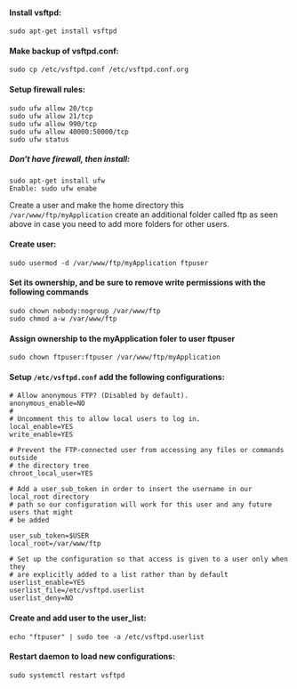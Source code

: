 #### Install vsftpd:

    sudo apt-get install vsftpd

#### Make backup of vsftpd.conf:

    sudo cp /etc/vsftpd.conf /etc/vsftpd.conf.org

#### Setup firewall rules:

    sudo ufw allow 20/tcp
    sudo ufw allow 21/tcp
    sudo ufw allow 990/tcp
    sudo ufw allow 40000:50000/tcp
    sudo ufw status

##### Don't have firewall, then install:
    sudo apt-get install ufw
    Enable: sudo ufw enabe

Create a user and make the home directory this `/var/www/ftp/myApplication`
create an additional folder called ftp as seen above in case you need to add more folders for other users.

#### Create user:

    sudo usermod -d /var/www/ftp/myApplication ftpuser

#### Set its ownership, and be sure to remove write permissions with the following commands

    sudo chown nobody:nogroup /var/www/ftp
    sudo chmod a-w /var/www/ftp

#### Assign ownership to the myApplication foler to user ftpuser

    sudo chown ftpuser:ftpuser /var/www/ftp/myApplication

#### Setup `/etc/vsftpd.conf` add the following configurations:

    # Allow anonymous FTP? (Disabled by default).
    anonymous_enable=NO
    #
    # Uncomment this to allow local users to log in.
    local_enable=YES
    write_enable=YES

    # Prevent the FTP-connected user from accessing any files or commands outside 
    # the directory tree
    chroot_local_user=YES

    # Add a user_sub_token in order to insert the username in our local_root directory 
    # path so our configuration will work for this user and any future users that might 
    # be added

    user_sub_token=$USER
    local_root=/var/www/ftp

    # Set up the configuration so that access is given to a user only when they 
    # are explicitly added to a list rather than by default
    userlist_enable=YES
    userlist_file=/etc/vsftpd.userlist
    userlist_deny=NO

#### Create and add user to the user_list:

    echo "ftpuser" | sudo tee -a /etc/vsftpd.userlist

#### Restart daemon to load new configurations:

    sudo systemctl restart vsftpd


